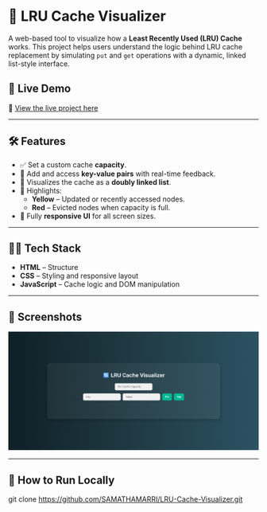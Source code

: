 # 🔄 LRU Cache Visualizer

A web-based tool to visualize how a **Least Recently Used (LRU) Cache** works. This project helps users understand the logic behind LRU cache replacement by simulating `put` and `get` operations with a dynamic, linked list-style interface.

## 🚀 Live Demo

🔗 [View the live project here](https://SAMATHAMARRI.github.io/LRU-Cache-Visualizer)



---

## 🛠️ Features

- ✅ Set a custom cache **capacity**.
- 🧠 Add and access **key-value pairs** with real-time feedback.
- 🔗 Visualizes the cache as a **doubly linked list**.
- 🚨 Highlights:
  - **Yellow** – Updated or recently accessed nodes.
  - **Red** – Evicted nodes when capacity is full.
- 📱 Fully **responsive UI** for all screen sizes.

---

## 🧑‍💻 Tech Stack

- **HTML** – Structure
- **CSS** – Styling and responsive layout
- **JavaScript** – Cache logic and DOM manipulation

---

## 📸 Screenshots

![LRU Cache Visualizer Screenshot](image.png)

---

## 📂 How to Run Locally

   git clone https://github.com/SAMATHAMARRI/LRU-Cache-Visualizer.git
